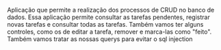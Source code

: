 Aplicação que permite a realização dos processos de CRUD no banco de dados. Essa aplicação permite consultar as tarefas pendentes, registrar novas tarefas e consultar todas as tarefas. Também vamos ter alguns controles, como os de editar a tarefa, remover e marca-las como "feito".
Também vamos tratar as nossas querys para evitar o sql injection